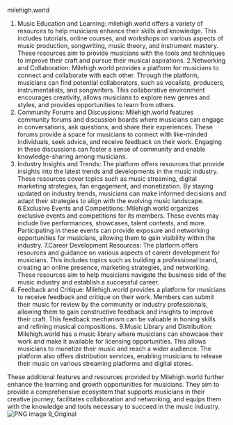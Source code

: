 milehigh.world
1. Music Education and Learning:
milehigh.world offers a variety of resources to help musicians enhance their skills and knowledge. This includes tutorials, online courses, and workshops on various aspects of music production, songwriting, music theory, and instrument mastery. These resources aim to provide musicians with the tools and techniques to improve their craft and pursue their musical aspirations.
2.Networking and Collaboration:
Milehigh.world provides a platform for musicians to connect and collaborate with each other. Through the platform, musicians can find potential collaborators, such as vocalists, producers, instrumentalists, and songwriters. This collaborative environment encourages creativity, allows musicians to explore new genres and styles, and provides opportunities to learn from others.
4. Community Forums and Discussions:
Milehigh.world features community forums and discussion boards where musicians can engage in conversations, ask questions, and share their experiences. These forums provide a space for musicians to connect with like-minded individuals, seek advice, and receive feedback on their work. Engaging in these discussions can foster a sense of community and enable knowledge-sharing among musicians.
5. Industry Insights and Trends:
The platform offers resources that provide insights into the latest trends and developments in the music industry. These resources cover topics such as music streaming, digital marketing strategies, fan engagement, and monetization. By staying updated on industry trends, musicians can make informed decisions and adapt their strategies to align with the evolving music landscape.
6.Exclusive Events and Competitions:
Milehigh.world organizes exclusive events and competitions for its members. These events may include live performances, showcases, talent contests, and more. Participating in these events can provide exposure and networking opportunities for musicians, allowing them to gain visibility within the industry.
7.Career Development Resources:
The platform offers resources and guidance on various aspects of career development for musicians. This includes topics such as building a professional brand, creating an online presence, marketing strategies, and networking. These resources aim to help musicians navigate the business side of the music industry and establish a successful career.
8. Feedback and Critique:
Milehigh.world provides a platform for musicians to receive feedback and critique on their work. Members can submit their music for review by the community or industry professionals, allowing them to gain constructive feedback and insights to improve their craft. This feedback mechanism can be valuable in honing skills and refining musical compositions.
9.Music Library and Distribution:
Milehigh.world has a music library where musicians can showcase their work and make it available for licensing opportunities. This allows musicians to monetize their music and reach a wider audience. The platform also offers distribution services, enabling musicians to release their music on various streaming platforms and digital stores.

These additional features and resources provided by Milehigh.world further enhance the learning and growth opportunities for musicians. They aim to provide a comprehensive ecosystem that supports musicians in their creative journey, facilitates collaboration and networking, and equips them with the knowledge and tools necessary to succeed in the music industry.![PNG image 9_Original](https://github.com/Nube-Nueve/Milehigh.world/assets/156398777/e7dcd74e-c413-4b81-8a71-57725c803477)
